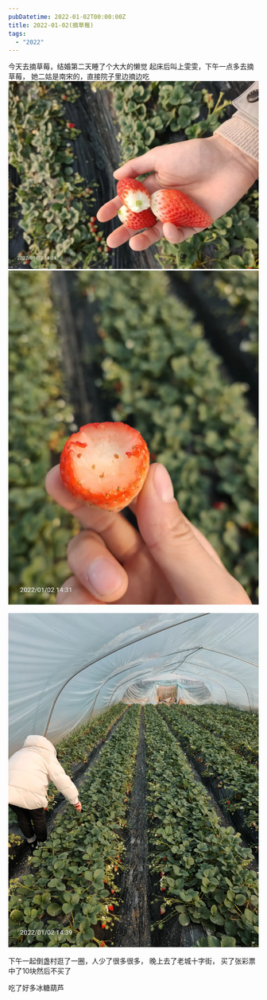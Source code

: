 ```yaml
---
pubDatetime: 2022-01-02T00:00:00Z
title: 2022-01-02(摘草莓)
tags:
  - "2022"
---
```


今天去摘草莓，结婚第二天睡了个大大的懒觉
起床后叫上雯雯，下午一点多去摘草莓，
她二姑是南宋的，直接院子里边摘边吃
![](../../img/6904315-27864852fa9b00c8.jpg)
![](../../img/6904315-6c91159f117f80dc.jpg)

![](../../img/6904315-a7fc07124ba0f994.jpg)

下午一起倒盏村逛了一圈，人少了很多很多，
晚上去了老城十字街，
买了张彩票中了10块然后不买了

吃了好多冰糖葫芦
